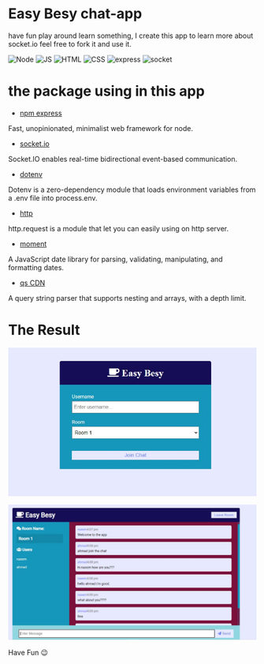 # Easy Besy chat-app

have fun play around learn something, I create this app to learn more about socket.io feel free to fork it and use it.

![Node](https://img.shields.io/badge/Developer-Node-informational?style=flat&logo=NPM&logoColor=white&color=025800)
![JS](https://img.shields.io/badge/Developer-JavaScript-informational?style=flat&logo=javascript&logoColor=yellow&color=f7df1c)
![HTML](https://img.shields.io/badge/Developer-HTML-informational?style=flat&logo=html5&logoColor=red&color=dc4a27)
![CSS](https://img.shields.io/badge/Developer-CSS-informational?style=flat&logo=CSS3&logoColor=264bdc&color=264bdc)
![express](https://img.shields.io/badge/Developer-ExpressJS-informational?style=flat&logo=Express&logoColor=black&color=black)
![socket](https://img.shields.io/badge/⚡Developer-Socket.io-informational?style=flat&logoColor=white&color=black)

# the package using in this app

* [npm express](https://www.npmjs.com/package/express)

Fast, unopinionated, minimalist web framework for node.

* [socket.io](https://www.npmjs.com/package/socket.io)

Socket.IO enables real-time bidirectional event-based communication.

* [dotenv](https://www.npmjs.com/package/dotenv)

Dotenv is a zero-dependency module that loads environment variables from a .env file into process.env.

* [http](https://www.npmjs.com/package/http.request)
  
http.request is a module that let you can easily using on http server.

* [moment](https://www.npmjs.com/package/moment)

A JavaScript date library for parsing, validating, manipulating, and formatting dates.

* [qs CDN](https://www.jsdelivr.com/package/npm/qs)

A query string parser that supports nesting and arrays, with a depth limit.

# The Result

![chatapp](/public/image/easybesy.jpg)

![chatapp](/public/image/easybesy1.jpg)

Have Fun 😉